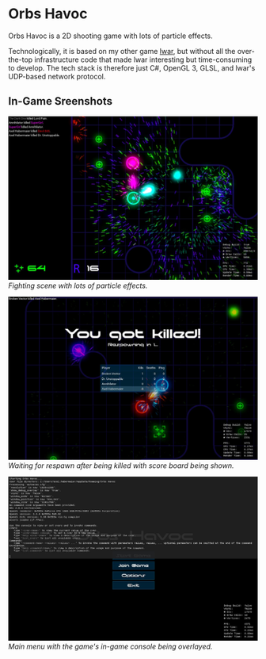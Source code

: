# Orbs Havoc

Orbs Havoc is a 2D shooting game with lots of particle effects.

Technologically, it is based on my other game [lwar](https://github.com/axel-habermaier/lwar), but without all the over-the-top infrastructure code that made lwar interesting but time-consuming to develop.
The tech stack is therefore just C#, OpenGL 3, GLSL, and lwar's UDP-based network protocol.

## In-Game Sreenshots

![Orbs Havoc screenshot](screenshot-1.jpg)
_Fighting scene with lots of particle effects._

![Orbs Havoc screenshot](screenshot-2.jpg)
_Waiting for respawn after being killed with score board being shown._

![Orbs Havoc screenshot](screenshot-3.jpg)
_Main menu with the game's in-game console being overlayed._

